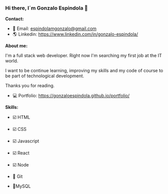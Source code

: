 ### Hi there, I´m Gonzalo Espindola 👋

**Contact:**

- :email: Email: espindolamgonzalo@gmail.com
- :earth_americas: Linkedin: https://www.linkedin.com/in/gonzalo-espindola/

**About me:**

  I'm a full stack web developer. Right now I'm searching my first job at the IT world. 
  
  I want to be continue learning, improving my skills and my code of course to be part of technological development.
  
  Thanks you for reading. 
  
  - :computer: Portfolio: https://gonzaloespindola.github.io/portfolio/

**Skills:**

- :ballot_box_with_check: HTML
- :ballot_box_with_check: CSS
- :ballot_box_with_check: Javascript
- :ballot_box_with_check: React
- :ballot_box_with_check: Node

- :hammer: Git
- :hammer:MySQL

